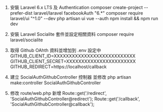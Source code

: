 1. 安裝 Laravel 6.x LTS 及 Authentication
    composer create-project --prefer-dist laravel/laravel facebookAuth "6.*"
    composer require laravel/ui "^1.0" --dev
    php artisan ui vue --auth
    npm install && npm run dev

2. 安裝 Laravel Socialite 套件並設定相關資料
    composer require laravel/socialite

3. 取得 Github OAhth 資料並增加到 .env 設定中
    GITHUB_CLIENT_ID=XXXXXXXXXXXXXXXXXXXXXXXXXXX
    GITHUB_CLIENT_SECRET=XXXXXXXXXXXXXXXXXXXXXXX
    GITHUB_REDIRECT=https://localhost/callback

4. 建立 SocialAuthGithubController 控制器 並修改
    php artisan make:controller SocialAuthGithubController

5. 修改 route/web.php 新增
    Route::get('/redirect', 'SocialAuthGithubController@redirect');
    Route::get('/callback', 'SocialAuthGithubController@callback');
